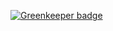 

[![Greenkeeper badge](https://badges.greenkeeper.io/stevenfitzpatrick/lernawtf.svg)](https://greenkeeper.io/)